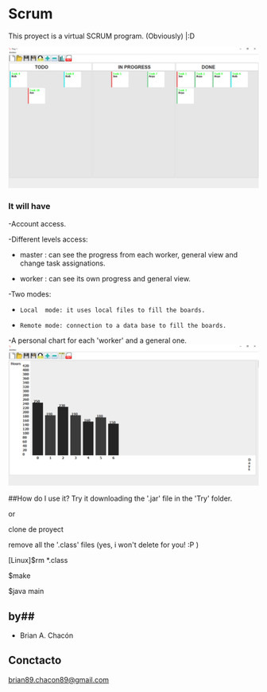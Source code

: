 # Scrum #

This proyect is a virtual SCRUM program. (Obviously) |:D 

![capture of the program 1](Files/work1.png "CAPTURE")

### It will have ###

-Account access.

-Different levels access:

 *    master : can see the progress from each worker, general view and change task assignations.
 
 *    worker : can see its own progress and general view.
 
-Two modes:
*     Local  mode: it uses local files to fill the boards.

*     Remote mode: connection to a data base to fill the boards.

-A personal chart for each 'worker' and a general one.
![capture of the program 1](Files/work1b.png "CAPTURE")

##How do I use it?
Try it downloading the '.jar' file in the 'Try' folder.

or

clone de proyect 

remove all the '.class' files (yes, i won't delete for you! :P )

[Linux]$rm *.class    

$make

$java main




## by##

* Brian A. Chacón

## Conctacto ##

brian89.chacon89@gmail.com
